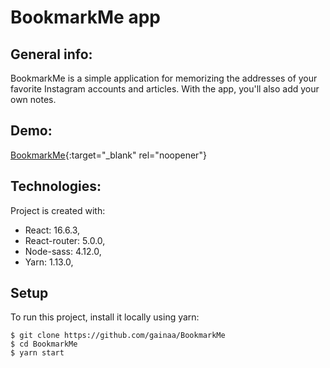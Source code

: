# BookmarkMe app
## General info:
BookmarkMe is a simple application for memorizing the addresses of your favorite Instagram accounts and articles. With the app, you'll also add your own notes.
## Demo:
[BookmarkMe](https://fervent-bose-cc0812.netlify.com/){:target="_blank" rel="noopener"}
## Technologies:
Project is created with:
 * React: 16.6.3,
 * React-router: 5.0.0,
 * Node-sass: 4.12.0,
 * Yarn: 1.13.0,
## Setup
To run this project, install it locally using yarn:

```
$ git clone https://github.com/gainaa/BookmarkMe
$ cd BookmarkMe
$ yarn start
```
